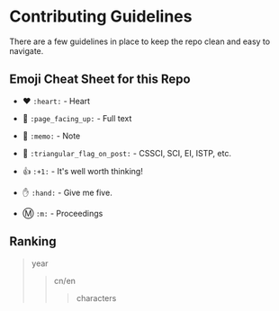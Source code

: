# Contributing Guidelines
There are a few guidelines in place to keep the repo clean and easy to navigate.  

## Emoji Cheat Sheet for this Repo
- :heart:  `:heart:`  - Heart  

- :page_facing_up: `:page_facing_up:`  - Full text  

- :memo: `:memo:` - Note  

- :triangular_flag_on_post: `:triangular_flag_on_post:` - CSSCI, SCI, EI, ISTP, etc.  

- :+1: `:+1:` - It's well worth thinking! 

- :hand: `:hand:` - Give me five.  

- :m: `:m:` - Proceedings

## Ranking
> year
>> cn/en
>>> characters
